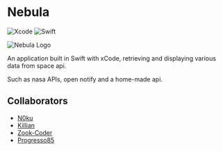 # Nebula

![Xcode](https://img.shields.io/badge/Xcode-007ACC?style=for-the-badge&logo=Xcode&logoColor=white)
![Swift](https://img.shields.io/badge/swift-F54A2A?style=for-the-badge&logo=swift&logoColor=white)

![Nebula Logo](https://github.com/N0ku/Nebula/assets/79980428/8c018452-024f-4258-a0fe-7855535c5420)


An application built in Swift with xCode, retrieving and displaying various data from space api.

Such as nasa APIs, open notify and a home-made api.

## Collaborators

- [N0ku](https://github.com/N0ku)
- [Killian](https://github.com/KillianVendewinkele)
- [Zook-Coder](https://github.com/Zook-coder)
- [Progresso85](https://github.com/progresso85)
